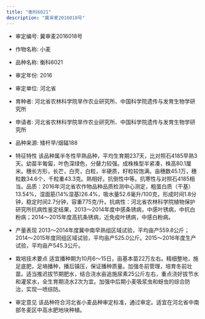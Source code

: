 ```yaml
---
title: "衡科6021"
description: "冀审麦2016018号"
---
```

* 审定编号:  冀审麦2016018号

*  作物名称:  小麦

*  品种名称:  衡科6021

*  审定年份:  2016

*  审定单位:  河北省

* 育种者:  河北省农林科学院旱作农业研究所、中国科学院遗传与发育生物学研究所

*  申请者:  河北省农林科学院旱作农业研究所、中国科学院遗传与发育生物学研究所

*  品种来源:  矮杆早/烟辐188

*  特征特性
该品种属半冬性早熟品种，平均生育期237天，比对照石4185早熟3天。幼苗半匍匐，叶色深绿色，分蘖力较强。成株株型半紧凑，株高80.1厘米。穗长方形，长芒，白壳，白粒，半硬质，籽粒较饱满。亩穗数45.1万，穗粒数34.6个，千粒重43.3克。熟相好。抗倒性中等。抗寒性与对照石4185相当。品质：2016年河北省农作物品种品质检测中心测定，粗蛋白质（干基）13.54%，湿面筋(14%湿基)26.4%，吸水量52.6毫升/100克，形成时间1.8分钟，稳定时间2.7分钟，容重775克/升。抗病性：河北省农林科学院植物保护研究所抗病性鉴定结果，2013～2014年度中感条锈病，中感叶锈病，中抗白粉病；2014～2015年度高抗条锈病，近免疫叶锈病，中感白粉病。

*  产量表现
2013～2014年度冀中南早熟组区域试验，平均亩产559.8公斤；2014～2015年度同组区域试验，平均亩产525.0公斤。2015～2016年度生产试验，平均亩产545.3公斤。

*  栽培技术要点
适宜播种期为10月6～15日，亩基本苗22万左右。精细整地，施足底肥，足墒播种，播后镇压，保证播种质量。加强冬前管理，培育冬前壮苗。适当推迟拔节期肥水，结合浇水亩追施尿素25公斤左右，重点浇好拔节水和灌浆水，全生育期浇水2次为宜。加强中后期小麦吸浆虫和蚜虫的综合防治，实现一喷综防。

*  审定意见
该品种符合河北省小麦品种审定标准，通过审定。适宜在河北省中南部冬麦区中高水肥地块种植。
